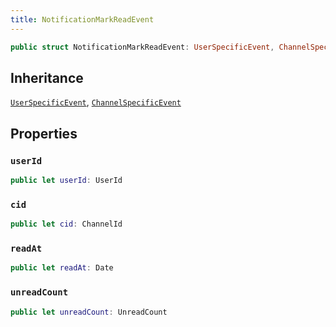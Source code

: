 ```yaml
---
title: NotificationMarkReadEvent
---
```


``` swift
public struct NotificationMarkReadEvent: UserSpecificEvent, ChannelSpecificEvent 
```

## Inheritance

[`UserSpecificEvent`](../user-specific-event), [`ChannelSpecificEvent`](../channel-specific-event)

## Properties

### `userId`

``` swift
public let userId: UserId
```

### `cid`

``` swift
public let cid: ChannelId
```

### `readAt`

``` swift
public let readAt: Date
```

### `unreadCount`

``` swift
public let unreadCount: UnreadCount
```
